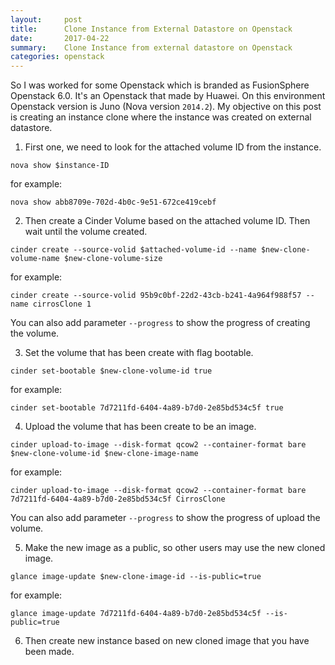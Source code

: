 ```yaml
---
layout:     post
title:      Clone Instance from External Datastore on Openstack
date:       2017-04-22
summary:   	Clone Instance from external datastore on Openstack 
categories: openstack
---
```


So I was worked for some Openstack which is branded as FusionSphere Openstack 6.0. It's an Openstack that made by Huawei. On this environment Openstack version is Juno (Nova version `2014.2`). My objective on this post is creating an instance clone where the instance was created on external datastore. 

1. First one, we need to look for the attached volume ID from the instance.
```
nova show $instance-ID
```
for example:
```
nova show abb8709e-702d-4b0c-9e51-672ce419cebf
```

2. Then create a Cinder Volume based on the attached volume ID. Then wait until the volume created.
```
cinder create --source-volid $attached-volume-id --name $new-clone-volume-name $new-clone-volume-size
```
for example:
```
cinder create --source-volid 95b9c0bf-22d2-43cb-b241-4a964f988f57 --name cirrosClone 1
```
You can also add parameter `--progress` to show the progress of creating the volume. 

3. Set the volume that has been create with flag bootable.
```
cinder set-bootable $new-clone-volume-id true
```
for example:
```
cinder set-bootable 7d7211fd-6404-4a89-b7d0-2e85bd534c5f true
```

4. Upload the volume that has been create to be an image.
```
cinder upload-to-image --disk-format qcow2 --container-format bare $new-clone-volume-id $new-clone-image-name
```
for example:
```
cinder upload-to-image --disk-format qcow2 --container-format bare 7d7211fd-6404-4a89-b7d0-2e85bd534c5f CirrosClone
```
You can also add parameter `--progress` to show the progress of upload the volume. 

5. Make the new image as a public, so other users may use the new cloned image.
```
glance image-update $new-clone-image-id --is-public=true
```
for example:
```
glance image-update 7d7211fd-6404-4a89-b7d0-2e85bd534c5f --is-public=true
```

6. Then create new instance based on new cloned image that you have been made.